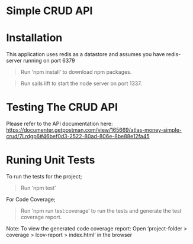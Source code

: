 # Simple CRUD API

Installation
==========================================

This application uses redis as a datastore and assumes you have redis-server running on port 6379

> Run ‘npm install’ to download npm packages.

> Run sails lift to start the node server on port 1337.


Testing The CRUD API
==========================================

Please refer to the API documentation here: https://documenter.getpostman.com/view/165669/atlas-money-simple-crud/7Lrdgp6#46bef0d3-2522-80ad-806e-8be88e12fa45


Runing Unit Tests
==========================================

To run the tests for the project;
> Run ‘npm test‘

For Code Coverage;
> Run ‘npm run test:coverage’ to run the tests and generate the test coverage report.

Note: To view the generated code coverage report:
Open ‘project-folder > coverage > lcov-report > index.html‘ in the browser
